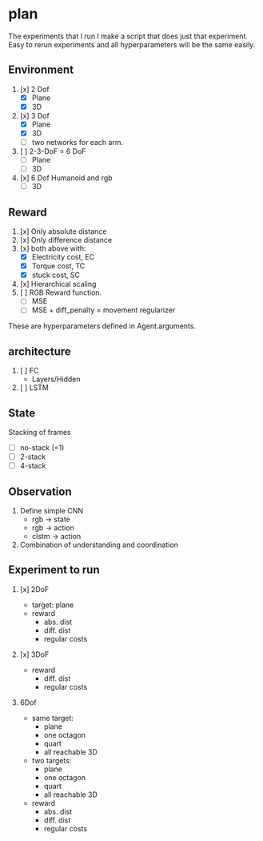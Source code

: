 # plan

The experiments that I run I make a script that does just that experiment.
Easy to rerun experiments and all hyperparameters will be the same easily.

## Environment
1. [x] 2 Dof
	* [x] Plane
	* [x] 3D 
2. [x] 3 Dof
	* [x] Plane
	* [x] 3D 
	* [ ] two networks for each arm.
3. [ ] 2-3-DoF = 6 DoF
	* [ ] Plane
	* [ ] 3D 
4. [x] 6 Dof Humanoid and rgb
	* [ ] 3D 

## Reward
1. [x] Only absolute distance
2. [x] Only difference distance 
3. [x] both above with:
	* [x] Electricity cost, EC
	* [x] Torque cost, TC
	* [x] stuck cost, SC
4. [x] Hierarchical scaling
5. [ ] RGB Reward function.
	* [ ] MSE
	* [ ] MSE + diff_penalty = movement regularizer

These are hyperparameters defined in Agent.arguments. 
## architecture
1. [ ] FC
	* Layers/Hidden
2. [ ] LSTM

## State
Stacking of frames
* [ ] no-stack (=1)
* [ ] 2-stack
* [ ] 4-stack

## Observation
1. Define simple CNN
	* rgb -> state
	* rgb -> action
	* clstm -> action
2. Combination of understanding and coordination
	
## Experiment to run
1. [x] 2DoF
	* target: plane
	* reward
		* abs. dist
		* diff. dist 
		* regular costs

2. [x] 3DoF
	* reward
		* diff. dist 
		* regular costs

3. 6Dof
	* same target:
		* plane
		* one octagon
		* quart
		* all reachable 3D
	* two targets:
		* plane
		* one octagon
		* quart
		* all reachable 3D
	* reward
		* abs. dist
		* diff. dist 
		* regular costs
